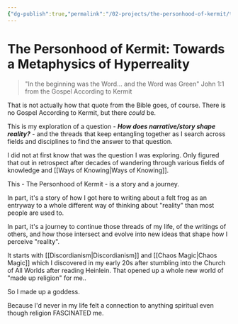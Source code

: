 ```yaml
---
{"dg-publish":true,"permalink":"/02-projects/the-personhood-of-kermit/the-personhood-of-kermit/"}
---
```


# The Personhood of Kermit: Towards a Metaphysics of Hyperreality
> "In the beginning was the Word... and the Word was Green" John 1:1 from the Gospel According to Kermit

That is not actually how that quote from the Bible goes, of course.  There is no Gospel According to Kermit, but there *could* be.

This is my exploration of a question - ***How does narrative/story shape reality?*** - and the threads that keep entangling together as I search across fields and disciplines to find the answer to that question.

I did not at first know that was the question I was exploring.  Only figured that out in retrospect after decades of wandering through various fields of knowledge and [[Ways of Knowing\|Ways of Knowing]].

This - The Personhood of Kermit - is a story and a journey.

In part, it's a story of how I got here to writing about a felt frog as an entryway to a whole different way of thinking about "reality" than most people are used to.

In part, it's a journey to continue those threads of my life, of the writings of others, and how those intersect and evolve into new ideas that shape how I perceive "reality".

It starts with [[Discordianism\|Discordianism]] and [[Chaos Magic\|Chaos Magic]] which I discovered in my early 20s after stumbling into the Church of All Worlds after reading Heinlein.  That opened up a whole new world of "made up religion" for me..

So I made up a goddess.

Because I'd never in my life felt a connection to anything spiritual even though religion FASCINATED me.